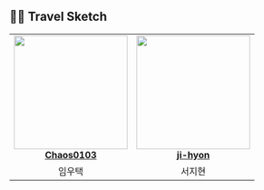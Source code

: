 ## 👩‍💻 Travel Sketch

<table align="center">
    <tr align="center">
        <td style="min-width: 150px;">
            <a href="https://github.com/Chaos0103">
              <img src="https://avatars.githubusercontent.com/u/85945540?v=4?s=100" width="200">
              <br />
              <b>Chaos0103</b>
            </a>
        </td>
        <td style="min-width: 150px;">
            <a href="https://github.com/ji-hyon">
              <img src="https://avatars.githubusercontent.com/u/120673992?v=4?s=100" width="200">
              <br />
              <b>ji-hyon</b>
            </a> 
        </td>
    </tr>
    <tr align="center">
        <td>
            임우택
        </td>
        <td>
            서지현
        </td>
    </tr>
</table>
